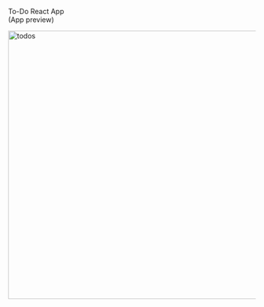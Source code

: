 To-Do React App <br/>
(App preview)

<img width="547" alt="todos" src="https://user-images.githubusercontent.com/26233573/61519352-581a2400-aa29-11e9-8c93-5cdb1e684c00.png">
